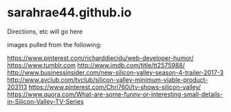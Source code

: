 # sarahrae44.github.io

Directions, etc will go here

images pulled from the following:

https://www.pinterest.com/richarddiecidu/web-developer-humor/
https://www.tumblr.com
http://www.imdb.com/title/tt2575988/
http://www.businessinsider.com/new-silicon-valley-season-4-trailer-2017-3
http://www.avclub.com/tvclub/silicon-valley-minimum-viable-product-203113
https://www.pinterest.com/Chri760i/tv-shows-silicon-valley/
https://www.quora.com/What-are-some-funny-or-interesting-small-details-in-Silicon-Valley-TV-Series

